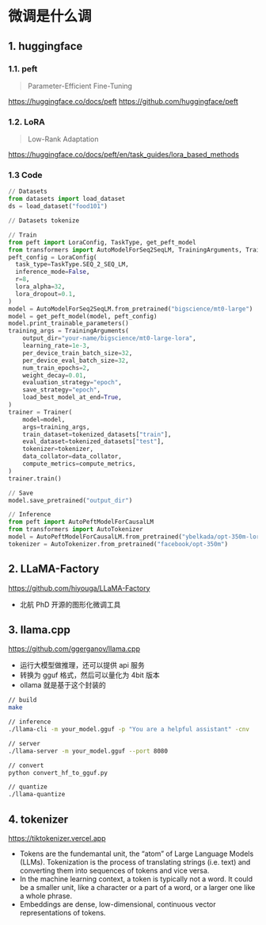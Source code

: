 # 微调是什么调

## 1. huggingface

### 1.1. peft

> Parameter-Efficient Fine-Tuning

https://huggingface.co/docs/peft
https://github.com/huggingface/peft

### 1.2. LoRA

> Low-Rank Adaptation

https://huggingface.co/docs/peft/en/task_guides/lora_based_methods

### 1.3 Code

```python
// Datasets
from datasets import load_dataset
ds = load_dataset("food101")

// Datasets tokenize

// Train
from peft import LoraConfig, TaskType, get_peft_model
from transformers import AutoModelForSeq2SeqLM, TrainingArguments, Trainer
peft_config = LoraConfig(
  task_type=TaskType.SEQ_2_SEQ_LM, 
  inference_mode=False,
  r=8, 
  lora_alpha=32,
  lora_dropout=0.1,
)
model = AutoModelForSeq2SeqLM.from_pretrained("bigscience/mt0-large")
model = get_peft_model(model, peft_config)
model.print_trainable_parameters()
training_args = TrainingArguments(
    output_dir="your-name/bigscience/mt0-large-lora",
    learning_rate=1e-3,
    per_device_train_batch_size=32,
    per_device_eval_batch_size=32,
    num_train_epochs=2,
    weight_decay=0.01,
    evaluation_strategy="epoch",
    save_strategy="epoch",
    load_best_model_at_end=True,
)
trainer = Trainer(
    model=model,
    args=training_args,
    train_dataset=tokenized_datasets["train"],
    eval_dataset=tokenized_datasets["test"],
    tokenizer=tokenizer,
    data_collator=data_collator,
    compute_metrics=compute_metrics,
)
trainer.train()

// Save
model.save_pretrained("output_dir")

// Inference
from peft import AutoPeftModelForCausalLM
from transformers import AutoTokenizer
model = AutoPeftModelForCausalLM.from_pretrained("ybelkada/opt-350m-lora")
tokenizer = AutoTokenizer.from_pretrained("facebook/opt-350m")
```

## 2. LLaMA-Factory

https://github.com/hiyouga/LLaMA-Factory

* 北航 PhD 开源的图形化微调工具

## 3. llama.cpp

https://github.com/ggerganov/llama.cpp

* 运行大模型做推理，还可以提供 api 服务
* 转换为 gguf 格式，然后可以量化为 4bit 版本
* ollama 就是基于这个封装的

```bash
// build
make

// inference
./llama-cli -m your_model.gguf -p "You are a helpful assistant" -cnv

// server
./llama-server -m your_model.gguf --port 8080

// convert
python convert_hf_to_gguf.py

// quantize
./llama-quantize
```

## 4. tokenizer

https://tiktokenizer.vercel.app

* Tokens are the fundemantal unit, the “atom” of Large Language Models (LLMs). Tokenization is the process of translating strings (i.e. text) and converting them into sequences of tokens and vice versa.
* In the machine learning context, a token is typically not a word. It could be a smaller unit, like a character or a part of a word, or a larger one like a whole phrase. 
* Embeddings are dense, low-dimensional, continuous vector representations of tokens.
